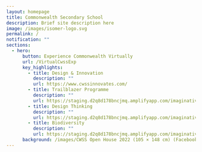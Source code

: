 ```yaml
---
layout: homepage
title: Commonwealth Secondary School
description: Brief site description here
image: /images/isomer-logo.svg
permalink: /
notification: ""
sections:
  - hero:
      button: Experience Commonwealth Virtually
      url: /VirtualCwssExp
      key_highlights:
        - title: Design & Innovation
          description: ""
          url: https://www.cwssinnovates.com/
        - title: Trailblazer Programme
          description: ""
          url: https://staging.d2q8d178bncjmq.amplifyapp.com/imaginative-trailblazers/the-trailblazer-programme
        - title: Design Thinking
          description: ""
          url: https://staging.d2q8d178bncjmq.amplifyapp.com/imaginative-trailblazers/design-thinking
        - title: Biodiversity
          description: ""
          url: https://staging.d2q8d178bncjmq.amplifyapp.com/imaginative-trailblazers/environmental-education
      background: /images/CWSS Open House 2022 (105 × 148 cm) (Facebook Cover).png
---
```

